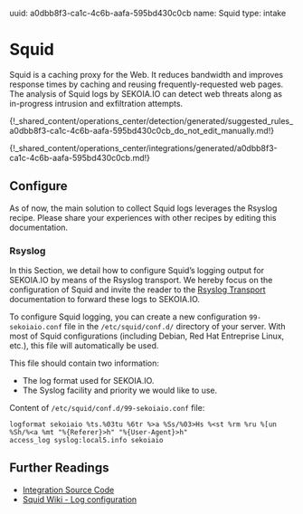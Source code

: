 uuid: a0dbb8f3-ca1c-4c6b-aafa-595bd430c0cb
name: Squid
type: intake

# Squid

Squid is a caching proxy for the Web. It reduces bandwidth and improves response times by caching and reusing frequently-requested web pages. The analysis of Squid logs by SEKOIA.IO can detect web threats along as in-progress intrusion and exfiltration attempts.


{!_shared_content/operations_center/detection/generated/suggested_rules_a0dbb8f3-ca1c-4c6b-aafa-595bd430c0cb_do_not_edit_manually.md!}

{!_shared_content/operations_center/integrations/generated/a0dbb8f3-ca1c-4c6b-aafa-595bd430c0cb.md!}


## Configure

As of now, the main solution to collect Squid logs leverages the Rsyslog recipe. Please share your experiences with other recipes by editing this documentation.

### Rsyslog

In this Section, we detail how to configure Squid’s logging output for SEKOIA.IO by means of the Rsyslog transport. We hereby focus on the configuration of Squid and invite the reader to the [Rsyslog Transport](../../../ingestion_methods/rsyslog/) documentation to forward these logs to SEKOIA.IO.

To configure Squid logging, you can create a new configuration `99-sekoiaio.conf` file in the `/etc/squid/conf.d/` directory of your server. With most of Squid configurations (including Debian, Red Hat Entreprise Linux, etc.), this file will automatically be used.

This file should contain two information:

- The log format used for SEKOIA.IO.
- The Syslog facility and priority we would like to use.

Content of `/etc/squid/conf.d/99-sekoiaio.conf` file:

```
logformat sekoiaio %ts.%03tu %6tr %>a %Ss/%03>Hs %<st %rm %ru %[un %Sh/%<a %mt "%{Referer}>h" "%{User-Agent}>h"
access_log syslog:local5.info sekoiaio
```


## Further Readings
- [Integration Source Code](https://github.com/SEKOIA-IO/intake-formats/tree/master/Squid)
- [Squid Wiki - Log configuration](https://wiki.squid-cache.org/SquidFaq/SquidLogs)
